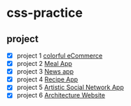 # css-practice

## project
- [x] project 1 [colorful eCommerce](https://m4xo8z95xy.codesandbox.io/) 
- [x] project 2 [Meal App](https://53m4nqz794.codesandbox.io/)
- [x] project 3 [News app](https://o4q10q1nr5.codesandbox.io/)
- [x] project 4 [Recipe App](https://3r7m4q6km6.codesandbox.io/)
- [x] project 5 [Artistic Social Network App](https://84q85l3nyj.codesandbox.io/)
- [x] project 6 [Architecture Website](https://m3m260yrx9.codesandbox.io/)